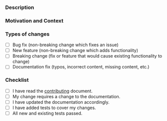 <!-- Thanks for sending us a PR to improve this project! If you are adding a 
feature or fixing a bug, and this needs more documentation, please add it to your PR.

**Thank you for contributing to the `sauce-docs` project!**
**A well described pull request helps maintainers quickly review and merge your change**

Before submitting your PR, please check our [contributing](https://github.com/saucelabs/sauce-docs/blob/master/CONTRIBUTING.MD)
guidelines, applied for this repository. Avoid large PRs, help reviewers by making them as simple 
and short as possible. -->


<!--- Provide a general summary of your changes in the Title above -->

### Description
<!--- Describe your changes in detail -->

### Motivation and Context
<!--- Why is this change required? What problem does it solve? -->

### Types of changes
<!--- What types of changes does your code introduce? Put an `x` in all the boxes that apply: -->
- [ ] Bug fix (non-breaking change which fixes an issue)
- [ ] New feature (non-breaking change which adds functionality)
- [ ] Breaking change (fix or feature that would cause existing functionality to change)
- [ ] Documentation fix (typos, incorrect content, missing content, etc.)

### Checklist
<!--- Go over all the following points, and put an `x` in all the boxes that apply. -->
<!--- If you're unsure about any of these, don't hesitate to ask. We're here to help! -->
- [ ] I have read the [contributing](https://github.com/saucelabs/sauce-docs/blob/master/CONTRIBUTING.MD) document.
- [ ] My change requires a change to the documentation.
- [ ] I have updated the documentation accordingly.
- [ ] I have added tests to cover my changes.
- [ ] All new and existing tests passed.
<!--- Provide a general summary of your changes in the Title above -->
